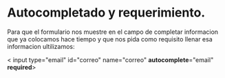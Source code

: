 # Autocompletado y requerimiento.

Para que el formulario nos muestre en el campo de completar informacion que ya colocamos hace tiempo y que nos pida como requisito llenar esa informacion ultilizamos:

< input type="email" id="correo" name="correo" **autocomplete**="email" **required**>